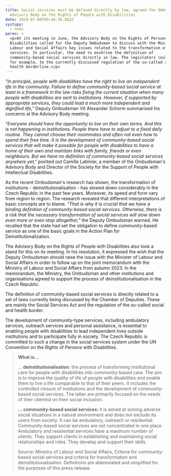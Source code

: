 ```yaml
---
title: Social services must be defined directly by law, agreed the Ombudsman's
  Advisory Body on the Rights of People with Disabilities
date: 2024-07-08T09:44:36.082Z
vystupy:
  - news
perex: >
  <p>At its meeting in June, the Advisory Body on the Rights of Persons with
  Disabilities called for the Deputy Ombudsman to discuss with the Minister of
  Labour and Social Affairs key issues related to the transformation of social
  services. In particular, the need to enshrine the definition of
  community-based social services directly in law. The legislators could add it,
  for example, to the currently discussed regulation of the so-called social and
  health borderline.</p>
---
```

<p><em>&quot;In principle, people with disabilities have the right to live an independent life in the community. Failure to define community-based social service at least in a framework in the law risks fixing the current situation when many people with disabilities are sent to institutions. However, if supported by appropriate services, they could lead a much more independent and dignified life,&quot;</em> Deputy Ombudsman Vít Alexander Schorm summarised his concerns at the Advisory Body meeting.</p>

<p><em>&quot;Everyone should have the opportunity to live on their own terms. And this is not happening in institutions. People there have to adjust to a fixed daily routine. They cannot choose their roommates and often not even how to spend their free time. It is the development of community-based social services that will make it possible for people with disabilities to have a home of their own and maintain links with family, friends or even neighbours. But we have no definition of community-based social services anywhere yet,&quot;</em> pointed out Camille Latimier, a member of the Ombudsman&#39;s Advisory Body and Director of the Society for the Support of People with Intellectual Disabilities.</p>

<p>As the recent Ombudsman&#39;s research has shown, the transformation of institutions - deinstitutionalisation - has slowed down considerably in the Czech Republic in the past few years. Moreover, its speed and form vary from region to region. The research revealed that different interpretations of basic concepts are to blame<em>. &quot;That is why it is crucial that we have a binding definition of community-based social services. Otherwise, there is a risk that the necessary transformation of social services will slow down even more or even stop altogether,&quot;</em> the Deputy Ombudsman warned. He recalled that the state had set the obligation to define community-based service as one of the basic goals in the Action Plan for Deinstitutionalization.</p>

<p>The Advisory Body on the Rights of People with Disabilities also took a stand for this on its meeting. In his resolution, it expressed the wish that the Deputy Ombudsman should raise the issue with the Minister of Labour and Social Affairs in order to follow up on the joint memorandum with the Ministry of Labour and Social Affairs from autumn 2023. In the memorandum, the Ministry, the Ombudsman and other institutions and organisations agreed to support the process of deinstitutionalisation in the Czech Republic.</p>

<p>The definition of community-based social services is directly related to a set of laws currently being discussed by the Chamber of Deputies. These are mainly the Social Services Act and the regulation of the so-called social and health border.</p>

<p>The development of community-type services, including ambulatory services, outreach services and personal assistance, is essential to enabling people with disabilities to lead independent lives outside institutions and to participate fully in society. The Czech Republic is committed to such a change in the social services system under the UN Convention on the Rights of Persons with Disabilities.</p>

<blockquote>
<p><strong>What is&hellip;</strong></p>

<p>&hellip; <strong>deinstitutionalisation</strong>: the process of transforming institutional care for people with disabilities into community-based care. The aim is to improve the quality of life of people with disabilities and enable them to live a life comparable to that of their peers. It includes the controlled closure of institutions and the development of community-based social services. The latter are primarily focused on the needs of their clientnd on their social inclusion.</p>

<p><strong>&hellip; community-based social services: </strong>it is aimed at solving adverse social situations in a natural environment and does not exclude its users from society. It can be ambulatory, outreach or residential. Community-based social services are not concentrated in one place. Ambulatory and residential services have a maximum number of clients. They support clients in establishing and maintaining social relationships and roles. They develop and support their skills.</p>

<p>Source: Ministry of Labour and Social Affairs, Criteria for community-based social services and criteria for transformation and deinstitutionalisation. Definitions are abbreviated and simplified for the purposes of this press release.</p>
</blockquote>
